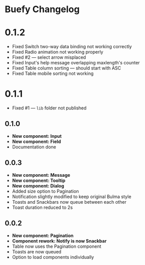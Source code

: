 # Buefy Changelog

# 0.1.2

* Fixed Switch two-way data binding not working correctly
* Fixed Radio animation not working properly
* Fixed #2 — select arrow misplaced
* Fixed Input's help message overlapping maxlength's counter
* Fixed Table column sorting — should start with ASC
* Fixed Table mobile sorting not working

# 0.1.1

* Fixed #1 — ``lib`` folder not published

## 0.1.0

* **New component: Input**
* **New component: Field**
* Documentation done

## 0.0.3

* **New component: Message**
* **New component: Tooltip**
* **New component: Dialog**
* Added size option to Pagination
* Notification slightly modified to keep original Bulma style
* Toasts and Snackbars now queue between each other
* Toast duration reduced to 2s

## 0.0.2

* **New component: Pagination**
* **Component rework: Notify is now Snackbar**
* Table now uses the Pagination component
* Toasts are now queued
* Option to load components individually
